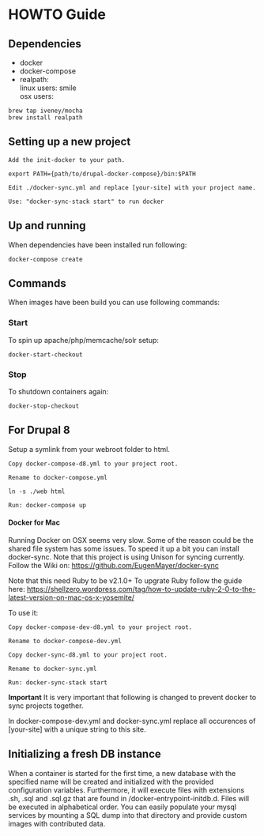 # HOWTO Guide

## Dependencies
* docker
* docker-compose
* realpath:<br>
    linux users: smile<br>
    osx users: 
``` 
brew tap iveney/mocha
brew install realpath
```

## Setting up a new project

    Add the init-docker to your path.

    export PATH={path/to/drupal-docker-compose}/bin:$PATH
    
    Edit ./docker-sync.yml and replace [your-site] with your project name.
    
    Use: "docker-sync-stack start" to run docker

## Up and running
When dependencies have been installed run following:

    docker-compose create

## Commands
When images have been build you can use following commands:

### Start
To spin up apache/php/memcache/solr setup:

    docker-start-checkout

### Stop
To shutdown containers again:

    docker-stop-checkout

## For Drupal 8
Setup a symlink from your webroot folder to html.

    Copy docker-compose-d8.yml to your project root.

    Rename to docker-compose.yml

    ln -s ./web html

    Run: docker-compose up

#### Docker for Mac
Running Docker on OSX seems very slow.
Some of the reason could be the shared file system has some issues.
To speed it up a bit you can install docker-sync.
Note that this project is using Unison for syncing currently.
Follow the Wiki on: https://github.com/EugenMayer/docker-sync

Note that this need Ruby to be v2.1.0+
To upgrate Ruby follow the guide here: https://shellzero.wordpress.com/tag/how-to-update-ruby-2-0-to-the-latest-version-on-mac-os-x-yosemite/

To use it:

    Copy docker-compose-dev-d8.yml to your project root.

    Rename to docker-compose-dev.yml

    Copy docker-sync-d8.yml to your project root.

    Rename to docker-sync.yml

    Run: docker-sync-stack start

**Important**
It is very important that following is changed to prevent docker to sync projects together.

In docker-compose-dev.yml and docker-sync.yml replace all occurences of [your-site] with a unique string to this site.

## Initializing a fresh DB instance

When a container is started for the first time, a new database with the specified name will be created and initialized with the provided configuration variables.
Furthermore, it will execute files with extensions .sh, .sql and .sql.gz that are found in /docker-entrypoint-initdb.d. Files will be executed in alphabetical order.
You can easily populate your mysql services by mounting a SQL dump into that directory and provide custom images with contributed data.
